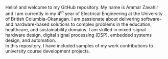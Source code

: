 Hello! and welcome to my GitHub repository. My name is Ammar Zavahir and I am currently in my $4^{th}$ year of Electrical Engineering at the University of British Columbia-Okanagan. I am passionate about delivering software- and hardware-based solutions to complex problems in the education, healthcare, and sustainability domains. I am skilled in mixed-signal hardware design, digital signal processing (DSP), embedded systems design, and automation. 
<br>
In this repository, I have included samples of my work contributions to university course development projects.

